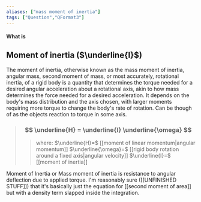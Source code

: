 ```yaml
---
aliases: ["mass moment of inertia"]
tags: ["Question","QFormat3"]
---
```


#### What is
## Moment of inertia ($\underline{I}$)
The moment of inertia, otherwise known as the mass moment of inertia, angular mass, second moment of mass, or most accurately, rotational inertia, of a rigid body is a quantity that determines the torque needed for a desired angular acceleration about a rotational axis, akin to how mass determines the force needed for a desired acceleration. It depends on the body's mass distribution and the axis chosen, with larger moments requiring more torque to change the body's rate of rotation.
Can be though of as the objects reaction to torque in some axis.

> ### $$ \underline{H} = \underline{I} \underline{\omega} $$ 
>> where:
>> $\underline{H}=$ [[moment of linear momentum|angular momentum]]
>> $\underline{\omega}=$ [[rigid body rotation around a fixed axis|angular velocity]]
>> $\underline{I}=$ [[moment of inertia]]

Moment of Inertia or Mass moment of inertia is resistance to angular deflection due to applied torque.
I'm reasonably sure ([[UNFINISHED STUFF]]) that it's basically just the equation for [[second moment of area]] but with a density term slapped inside the integration.